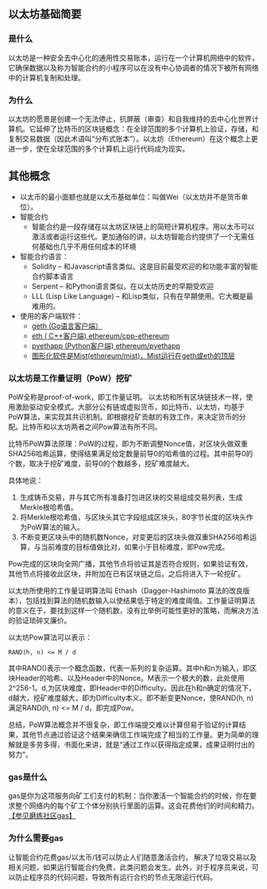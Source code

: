 ## 以太坊基础简要
### 是什么
以太坊是一种安全去中心化的通用性交易账本，运行在一个计算机网络中的软件，它确保数据以及称为智能合约的小程序可以在没有中心协调者的情况下被所有网络中的计算机复制和处理。
### 为什么
 以太坊的愿景是创建一个无法停止，抗屏蔽（审查）和自我维持的去中心化世界计算机。它延伸了比特币的区块链概念：在全球范围的多个计算机上验证，存储，和复制交易数据（因此术语叫“分布式账本”）。以太坊（Ethereum）在这个概念上更进一步，使在全球范围的多个计算机上运行代码成为现实。
## 其他概念
- 以太币的最小面额也就是以太币基础单位：叫做Wei（以太坊并不是货币单位）。
- 智能合约
	- 智能合约是一段存储在以太坊区块链上的简短计算机程序。用以太币可以激活或者运行这些代。更加通俗的讲，以太坊智能合约提供了一个无需任何基础也几乎不用任何成本的环境
- 智能合约语言：
	- Solidity – 和Javascript语言类似。这是目前最受欢迎的和功能丰富的智能合约脚本语言
	- Serpent – 和Python语言类似，在以太坊历史的早期受欢迎
	- LLL (Lisp Like Language) – 和Lisp类似，只有在早期使用。它大概是最难用的。
- 使用的客户端软件：
	- [geth (Go语言客户端）](https://geth.ethereum.org/downloads/)
	- [eth ( C++客户端) ethereum/cpp-ethereum](https://link.zhihu.com/?target=https%3A//github.com/ethereum/cpp-ethereum "eth地址")
	- [pyethapp (Python客户端) ethereum/pyethapp](https://link.zhihu.com/?target=https%3A//github.com/ethereum/pyethapp "pyethapp")
	- [图形化软件是Mist(ethereum/mist)，Mist运行在geth或eth的顶层](https://link.zhihu.com/?target=https%3A//github.com/ethereum/mist "图形化软件")
### 以太坊是工作量证明（PoW）挖矿 ###
PoW全称是proof-of-work，即工作量证明。
以太坊和所有区块链技术一样，使用激励驱动安全模式。大部分公有链或虚拟货币，如比特币、以太坊，均基于PoW算法，来实现其共识机制。即根据挖矿贡献的有效工作，来决定货币的分配。比特币和以太坊两者之间Pow算法有所不同。

比特币PoW算法原理：PoW的过程，即为不断调整Nonce值，对区块头做双重SHA256哈希运算，使得结果满足给定数量前导0的哈希值的过程。其中前导0的个数，取决于挖矿难度，前导0的个数越多，挖矿难度越大。

具体地说：

1. 生成铸币交易，并与其它所有准备打包进区块的交易组成交易列表，生成Merkle根哈希值。
2. 将Merkle根哈希值，与区块头其它字段组成区块头，80字节长度的区块头作为PoW算法的输入。
3. 不断变更区块头中的随机数Nonce，对变更后的区块头做双重SHA256哈希运算，与当前难度的目标值做比对，如果小于目标难度，即Pow完成。

Pow完成的区块向全网广播，其他节点将验证其是否符合规则，如果验证有效，其他节点将接收此区块，并附加在已有区块链之后。之后将进入下一轮挖矿。

以太坊所使用的工作量证明算法叫 Ethash（Dagger-Hashimoto 算法的改良版本），包括找到算法的随机数输入以使结果低于特定的难度阈值。工作量证明算法的意义在于，要找到这样一个随机数，没有比举例可能性更好的策略，而解决方法的验证琐碎又廉价。

以太坊Pow算法可以表示：

	RAND(h, n) <= M / d

其中RAND()表示一个概念函数，代表一系列的复杂运算。其中h和n为输入，即区块Header的哈希、以及Header中的Nonce。M表示一个极大的数，此处使用2^256-1。d,为区块难度，即Header中的Difficulty。因此在h和n确定的情况下，d越大，挖矿难度越大，即为Difficulty本义。即不断变更Nonce，使RAND(h, n)满足RAND(h, n) <= M / d，即完成Pow。

总结，PoW算法概念并不很复杂，即工作端提交难以计算但易于验证的计算结果，其他节点通过验证这个结果来确信工作端完成了相当的工作量。更为简单的理解就是多劳多得，书面化来讲，就是“通过工作以获得指定成果，成果证明付出的努力”。
### gas是什么
 gas是你为这项服务向矿工们支付的机制：当你激活一个智能合约的时候，你在要求整个网络内的每个矿工个体分别执行里面的运算。这会花费他们的时间和精力。[【参见磨练社区gas】](http://ethereum.mochain.info/basic/ethereum/gas.html)
### 为什么需要gas
 让智能合约花费gas/以太币/钱可以防止人们随意激活合约， 解决了垃圾交易以及相关问题，如果运行智能合约免费，此类问题会发生。此外，对于程序员来说，可以防止程序员的代码问题，导致所有运行合约的节点无限运行代码。





